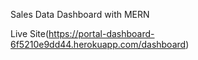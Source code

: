 Sales Data Dashboard with MERN 

Live Site(https://portal-dashboard-6f5210e9dd44.herokuapp.com/dashboard)

